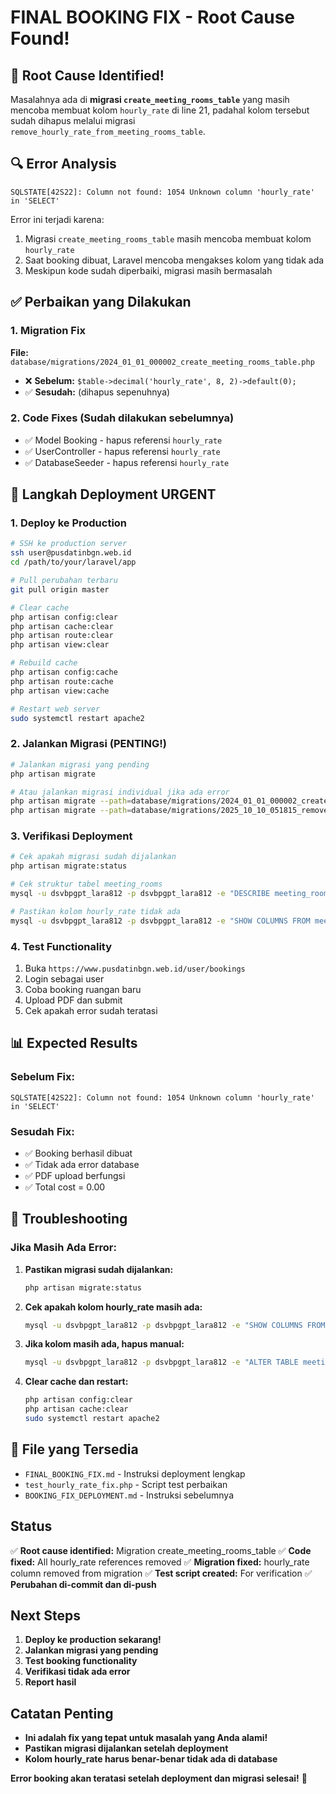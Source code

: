 # FINAL BOOKING FIX - Root Cause Found!

## 🎯 Root Cause Identified!

Masalahnya ada di **migrasi `create_meeting_rooms_table`** yang masih mencoba membuat kolom `hourly_rate` di line 21, padahal kolom tersebut sudah dihapus melalui migrasi `remove_hourly_rate_from_meeting_rooms_table`.

## 🔍 Error Analysis
```
SQLSTATE[42S22]: Column not found: 1054 Unknown column 'hourly_rate' in 'SELECT'
```

Error ini terjadi karena:
1. Migrasi `create_meeting_rooms_table` masih mencoba membuat kolom `hourly_rate`
2. Saat booking dibuat, Laravel mencoba mengakses kolom yang tidak ada
3. Meskipun kode sudah diperbaiki, migrasi masih bermasalah

## ✅ Perbaikan yang Dilakukan

### 1. Migration Fix
**File:** `database/migrations/2024_01_01_000002_create_meeting_rooms_table.php`
- ❌ **Sebelum:** `$table->decimal('hourly_rate', 8, 2)->default(0);`
- ✅ **Sesudah:** (dihapus sepenuhnya)

### 2. Code Fixes (Sudah dilakukan sebelumnya)
- ✅ Model Booking - hapus referensi `hourly_rate`
- ✅ UserController - hapus referensi `hourly_rate`
- ✅ DatabaseSeeder - hapus referensi `hourly_rate`

## 🚀 Langkah Deployment URGENT

### 1. Deploy ke Production
```bash
# SSH ke production server
ssh user@pusdatinbgn.web.id
cd /path/to/your/laravel/app

# Pull perubahan terbaru
git pull origin master

# Clear cache
php artisan config:clear
php artisan cache:clear
php artisan route:clear
php artisan view:clear

# Rebuild cache
php artisan config:cache
php artisan route:cache
php artisan view:cache

# Restart web server
sudo systemctl restart apache2
```

### 2. Jalankan Migrasi (PENTING!)
```bash
# Jalankan migrasi yang pending
php artisan migrate

# Atau jalankan migrasi individual jika ada error
php artisan migrate --path=database/migrations/2024_01_01_000002_create_meeting_rooms_table.php
php artisan migrate --path=database/migrations/2025_10_10_051815_remove_hourly_rate_from_meeting_rooms_table.php
```

### 3. Verifikasi Deployment
```bash
# Cek apakah migrasi sudah dijalankan
php artisan migrate:status

# Cek struktur tabel meeting_rooms
mysql -u dsvbpgpt_lara812 -p dsvbpgpt_lara812 -e "DESCRIBE meeting_rooms;"

# Pastikan kolom hourly_rate tidak ada
mysql -u dsvbpgpt_lara812 -p dsvbpgpt_lara812 -e "SHOW COLUMNS FROM meeting_rooms LIKE 'hourly_rate';"
```

### 4. Test Functionality
1. Buka `https://www.pusdatinbgn.web.id/user/bookings`
2. Login sebagai user
3. Coba booking ruangan baru
4. Upload PDF dan submit
5. Cek apakah error sudah teratasi

## 📊 Expected Results

### Sebelum Fix:
```
SQLSTATE[42S22]: Column not found: 1054 Unknown column 'hourly_rate' in 'SELECT'
```

### Sesudah Fix:
- ✅ Booking berhasil dibuat
- ✅ Tidak ada error database
- ✅ PDF upload berfungsi
- ✅ Total cost = 0.00

## 🔧 Troubleshooting

### Jika Masih Ada Error:
1. **Pastikan migrasi sudah dijalankan:**
   ```bash
   php artisan migrate:status
   ```

2. **Cek apakah kolom hourly_rate masih ada:**
   ```bash
   mysql -u dsvbpgpt_lara812 -p dsvbpgpt_lara812 -e "SHOW COLUMNS FROM meeting_rooms LIKE 'hourly_rate';"
   ```

3. **Jika kolom masih ada, hapus manual:**
   ```bash
   mysql -u dsvbpgpt_lara812 -p dsvbpgpt_lara812 -e "ALTER TABLE meeting_rooms DROP COLUMN hourly_rate;"
   ```

4. **Clear cache dan restart:**
   ```bash
   php artisan config:clear
   php artisan cache:clear
   sudo systemctl restart apache2
   ```

## 📁 File yang Tersedia
- `FINAL_BOOKING_FIX.md` - Instruksi deployment lengkap
- `test_hourly_rate_fix.php` - Script test perbaikan
- `BOOKING_FIX_DEPLOYMENT.md` - Instruksi sebelumnya

## Status
✅ **Root cause identified:** Migration create_meeting_rooms_table
✅ **Code fixed:** All hourly_rate references removed
✅ **Migration fixed:** hourly_rate column removed from migration
✅ **Test script created:** For verification
✅ **Perubahan di-commit dan di-push**

## Next Steps
1. **Deploy ke production sekarang!**
2. **Jalankan migrasi yang pending**
3. **Test booking functionality**
4. **Verifikasi tidak ada error**
5. **Report hasil**

## Catatan Penting
- **Ini adalah fix yang tepat untuk masalah yang Anda alami!**
- **Pastikan migrasi dijalankan setelah deployment**
- **Kolom hourly_rate harus benar-benar tidak ada di database**

**Error booking akan teratasi setelah deployment dan migrasi selesai!** 🚀
